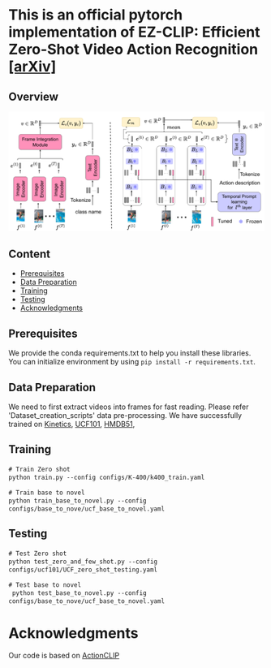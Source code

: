 # This is an official pytorch implementation of EZ-CLIP: Efficient Zero-Shot Video Action Recognition [[arXiv]](https://arxiv.org/abs/2312.08010)



## Overview

![EZ-CLIP](EZ-CLIP.png)


## Content 
- [Prerequisites](#prerequisites)
- [Data Preparation](#data-preparation)
- [Training](#training)
- [Testing](#testing)
- [Acknowledgments](#Acknowledgments)

## Prerequisites

We provide the conda requirements.txt to help you install these libraries. You can initialize environment by using `pip install -r requirements.txt`.

## Data Preparation
We need to first extract videos into frames for fast reading. Please refer 'Dataset_creation_scripts' data pre-processing.
We have successfully trained on [Kinetics](https://deepmind.com/research/open-source/open-source-datasets/kinetics/), [UCF101](http://crcv.ucf.edu/data/UCF101.php), [HMDB51](http://serre-lab.clps.brown.edu/resource/hmdb-a-large-human-motion-database/),

## Training
```
# Train Zero shot
python train.py --config configs/K-400/k400_train.yaml

```
```
# Train base to novel
python train_base_to_novel.py --config configs/base_to_nove/ucf_base_to_novel.yaml
```


## Testing
```
# Test Zero shot
python test_zero_and_few_shot.py --config configs/ucf101/UCF_zero_shot_testing.yaml

```
```
# Test base to novel
 python test_base_to_novel.py --config configs/base_to_nove/ucf_base_to_novel.yaml 
```


# Acknowledgments
Our code is based on [ActionCLIP](https://github.com/sallymmx/ActionCLIP?tab=readme-ov-file) 